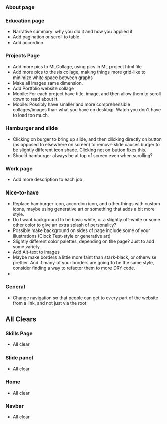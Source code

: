 

### About page

### Education page
* Narrative summary: why you did it and how you applied it
* Add pagination or scroll to table
* Add accordion 

### Projects Page
* Add more pics to MLCollage, using pics in ML project html file
* Add more pics to thesis collage, making things more grid-like to minimize white space between graphs
* Make all images same dimension.
* Add Portfolio website collage
* Mobile: For each project have title, image, and then allow them to scroll down to read about it.
* Mobile: Possibly have smaller and more comprehensible collages/images than what you have on desktop. Watch you don't have to load too much.

### Hamburger and slide
* Clicking on burger to bring up slide, and then clicking directly on button (as opposed to elsewhere on screen) to remove slide causes burger to be slightly different icon shade. Clicking not on button fixes this.
* Should hamburger always be at top of screen even when scrolling?

### Work page
* Add more description to each job

### Nice-to-have
* Replace hamburger icon, accordion icon, and other things with custom icons, maybe using generative art or something that adds a bit more style.
* Do I want background to be basic white, or a slightly off-white or some other color to give an extra splash of personality?
* Possible make background on sides of page include some of your illustrations (Clock Test-style or generative art)
* Slightly different color palettes, depending on the page? Just to add some variety.
* Add Alt-text to images
* Maybe make borders a little more faint than stark-black, or otherwise prettier. And if many of your borders are going to be the same style, consider finding a way to refactor them to more DRY code.
* 

### General
* Change navigation so that people can get to every part of the website from a link, and not just via the root

## All Clears



### Skills Page
* All clear

### Slide panel
* All clear

### Home
* All clear

### Navbar
* All clear

